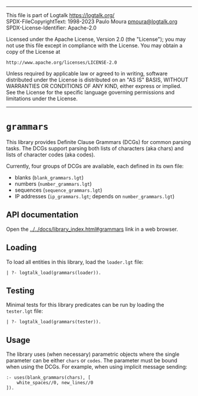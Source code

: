 ________________________________________________________________________

This file is part of Logtalk <https://logtalk.org/>  
SPDX-FileCopyrightText: 1998-2023 Paulo Moura <pmoura@logtalk.org>  
SPDX-License-Identifier: Apache-2.0

Licensed under the Apache License, Version 2.0 (the "License");
you may not use this file except in compliance with the License.
You may obtain a copy of the License at

    http://www.apache.org/licenses/LICENSE-2.0

Unless required by applicable law or agreed to in writing, software
distributed under the License is distributed on an "AS IS" BASIS,
WITHOUT WARRANTIES OR CONDITIONS OF ANY KIND, either express or implied.
See the License for the specific language governing permissions and
limitations under the License.
________________________________________________________________________


`grammars`
==========

This library provides Definite Clause Grammars (DCGs) for common parsing
tasks. The DCGs support parsing both lists of characters (aka chars) and
lists of character codes (aka codes).

Currently, four groups of DCGs are available, each defined in its own
file:

- blanks       (`blank_grammars.lgt`)
- numbers      (`number_grammars.lgt`)
- sequences    (`sequence_grammars.lgt`)
- IP addresses (`ip_grammars.lgt`; depends on `number_grammars.lgt`)


API documentation
-----------------

Open the [../../docs/library_index.html#grammars](../../docs/library_index.html#grammars)
link in a web browser.


Loading
-------

To load all entities in this library, load the `loader.lgt` file:

	| ?- logtalk_load(grammars(loader)).


Testing
-------

Minimal tests for this library predicates can be run by loading the
`tester.lgt` file:

	| ?- logtalk_load(grammars(tester)).


Usage
-----

The library uses (when necessary) parametric objects where the single
parameter can be either `chars` or `codes`. The parameter must be bound
when using the DCGs. For example, when using implicit message sending:

	:- uses(blank_grammars(chars), [
		white_spaces//0, new_lines//0
	]).
